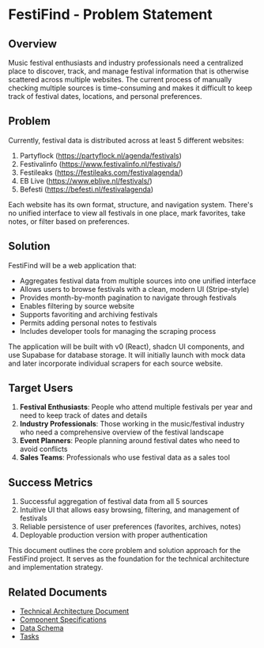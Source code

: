 # FestiFind - Problem Statement

## Overview

Music festival enthusiasts and industry professionals need a centralized place to discover, track, and manage festival information that is otherwise scattered across multiple websites. The current process of manually checking multiple sources is time-consuming and makes it difficult to keep track of festival dates, locations, and personal preferences.

## Problem

Currently, festival data is distributed across at least 5 different websites:
1. Partyflock (https://partyflock.nl/agenda/festivals)
2. Festivalinfo (https://www.festivalinfo.nl/festivals/)
3. Festileaks (https://festileaks.com/festivalagenda/)
4. EB Live (https://www.eblive.nl/festivals/)
5. Befesti (https://befesti.nl/festivalagenda)

Each website has its own format, structure, and navigation system. There's no unified interface to view all festivals in one place, mark favorites, take notes, or filter based on preferences.

## Solution

FestiFind will be a web application that:
- Aggregates festival data from multiple sources into one unified interface
- Allows users to browse festivals with a clean, modern UI (Stripe-style)
- Provides month-by-month pagination to navigate through festivals
- Enables filtering by source website
- Supports favoriting and archiving festivals
- Permits adding personal notes to festivals
- Includes developer tools for managing the scraping process

The application will be built with v0 (React), shadcn UI components, and use Supabase for database storage. It will initially launch with mock data and later incorporate individual scrapers for each source website.

## Target Users

1. **Festival Enthusiasts**: People who attend multiple festivals per year and need to keep track of dates and details
2. **Industry Professionals**: Those working in the music/festival industry who need a comprehensive overview of the festival landscape
3. **Event Planners**: People planning around festival dates who need to avoid conflicts
4. **Sales Teams**: Professionals who use festival data as a sales tool

## Success Metrics

1. Successful aggregation of festival data from all 5 sources
2. Intuitive UI that allows easy browsing, filtering, and management of festivals
3. Reliable persistence of user preferences (favorites, archives, notes)
4. Deployable production version with proper authentication

This document outlines the core problem and solution approach for the FestiFind project. It serves as the foundation for the technical architecture and implementation strategy.

## Related Documents
- [Technical Architecture Document](./technical-architecture.md)
- [Component Specifications](./component-specs.md)
- [Data Schema](./data-schema.md)
- [Tasks](./tasks.md)
